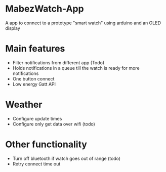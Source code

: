 # MabezWatch-App
A app to connect to a prototype "smart watch" using arduino and an OLED display

# Main features
  - Filter notifications from different app (Todo)
  - Holds notifications in a queue till the watch is ready for more notifications
  - One button connect
  - Low energy Gatt API
  
# Weather
  - Configure update times
  - Configure only get data over wifi (todo)
  
# Other functionality
 - Turn off bluetooth if watch goes out of range (todo)
 - Retry connect time out
